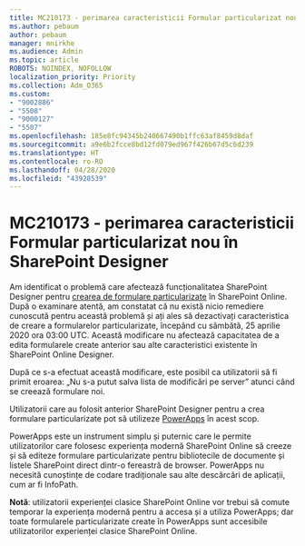 ```yaml
---
title: MC210173 - perimarea caracteristicii Formular particularizat nou în SharePoint Designer
ms.author: pebaum
author: pebaum
manager: mnirkhe
ms.audience: Admin
ms.topic: article
ROBOTS: NOINDEX, NOFOLLOW
localization_priority: Priority
ms.collection: Adm_O365
ms.custom:
- "9002886"
- "5508"
- "9000127"
- "5507"
ms.openlocfilehash: 185e8fc94345b240667490b1ffc63af8459d8daf
ms.sourcegitcommit: a9e6b2fcce8bd12fd079ed967f426b67d5c6d239
ms.translationtype: HT
ms.contentlocale: ro-RO
ms.lasthandoff: 04/28/2020
ms.locfileid: "43928539"
---
```

# <a name="mc210173---sharepoint-designer-new-custom-form-feature-deprecation"></a>MC210173 - perimarea caracteristicii Formular particularizat nou în SharePoint Designer

Am identificat o problemă care afectează funcționalitatea SharePoint Designer pentru [crearea de formulare particularizate](https://support.microsoft.com/en-us/office/create-a-custom-list-form-using-sharepoint-designer-917d8fdb-ee00-4441-adb3-a94612d1d105?ui=en-us&rs=en-us&ad=us#bm2) în SharePoint Online. După o examinare atentă, am constatat că nu există nicio remediere cunoscută pentru această problemă și ați ales să dezactivați caracteristica de creare a formularelor particularizate, începând cu sâmbătă, 25 aprilie 2020 ora 03:00 UTC. Această modificare nu afectează capacitatea de a edita formularele create anterior sau alte caracteristici existente în SharePoint Online Designer.

După ce s-a efectuat această modificare, este posibil ca utilizatorii să fi primit eroarea: „Nu s-a putut salva lista de modificări pe server” atunci când se creează formulare noi.

Utilizatorii care au folosit anterior SharePoint Designer pentru a crea formulare particularizate pot să utilizeze [PowerApps](https://docs.microsoft.com/powerapps/maker/canvas-apps/customize-list-form) în acest scop.

PowerApps este un instrument simplu și puternic care le permite utilizatorilor care folosesc experiența modernă SharePoint Online să creeze și să editeze formulare particularizate pentru bibliotecile de documente și listele SharePoint direct dintr-o fereastră de browser. PowerApps nu necesită cunoștințe de codare tradiționale sau alte descărcări de aplicații, cum ar fi InfoPath.

**Notă**: utilizatorii experienței clasice SharePoint Online vor trebui să comute temporar la experiența modernă pentru a accesa și a utiliza PowerApps; dar toate formularele particularizate create în PowerApps sunt accesibile utilizatorilor experienței clasice SharePoint Online.

